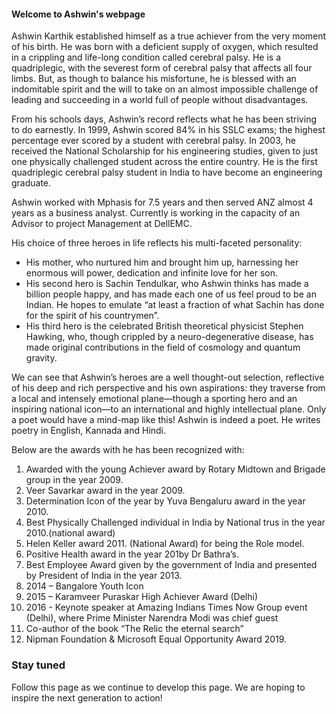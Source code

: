#### Welcome to Ashwin's webpage

Ashwin Karthik established himself as a true achiever from the very moment of his birth. He was born with a deficient supply of oxygen, which resulted in a crippling and life-long condition called cerebral palsy. He is a quadriplegic, with the severest form of cerebral palsy that affects all four limbs. But, as though to balance his misfortune, he is blessed with an indomitable spirit and the will to take on an almost impossible challenge of leading and succeeding in a world full of people without disadvantages.

From his schools days, Ashwin’s record reflects what he has been striving to do earnestly. In 1999, Ashwin scored 84% in his SSLC exams; the highest percentage ever scored by a student with cerebral palsy. In 2003, he received the National Scholarship for his engineering studies, given to just one physically challenged student across the entire country. He is the first quadriplegic cerebral palsy student in India to have become an engineering graduate.

Ashwin worked with Mphasis for 7.5 years and then served ANZ almost 4 years as a business analyst. Currently is working in the capacity of an Advisor to project Management at DellEMC.

His choice of three heroes in life reflects his multi-faceted personality:
- His mother, who nurtured him and brought him up, harnessing her enormous will power, dedication and infinite love for her son.
- His second hero is Sachin Tendulkar, who Ashwin thinks has made a billion people happy, and has made each one of us feel proud to be an Indian. He hopes to emulate “at least a fraction of what Sachin has done for the spirit of his countrymen”.
- His third hero is the celebrated British theoretical physicist Stephen Hawking, who, though crippled by a neuro-degenerative disease, has made original contributions in the field of cosmology and quantum gravity.

We can see that Ashwin’s heroes are a well thought-out selection, reflective of his deep and rich perspective and his own aspirations: they traverse from a local and intensely emotional plane—though a sporting hero and an inspiring national icon—to an international and highly intellectual plane. Only a poet would have a mind-map like this!
Ashwin is indeed a poet. He writes poetry in English, Kannada and Hindi.

Below are the awards with he has been recognized with:
1.	Awarded with the young Achiever award by Rotary Midtown and Brigade group in the year 2009.
2.	Veer Savarkar award in the year 2009.
3.	Determination Icon of the year by Yuva Bengaluru award in the year 2010.
4.	Best Physically Challenged individual in India by National trus in the year 2010.(national award)
5.	Helen Keller award 2011. (National Award) for being the Role model.
6.	Positive Health award in the year 201by Dr Bathra’s.
7.	Best Employee Award given by the government of India and presented by President of India in the year 2013.
8.	2014 – Bangalore Youth Icon 
9.	2015 – Karamveer Puraskar High Achiever Award (Delhi) 
10.	2016 - Keynote speaker at Amazing Indians Times Now Group event (Delhi), where Prime Minister Narendra Modi was chief guest 
11.	Co-author of the book “The Relic the eternal search”
12.	Nipman Foundation & Microsoft Equal Opportunity Award 2019.


### Stay tuned

Follow this page as we continue to develop this page. We are hoping to inspire the next generation to action!
